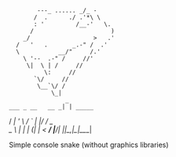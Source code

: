             ---_ ...... _/_ -
           /  .      ./ .'*\ \
           : '         /__-'   \.
          /                      )
        _/                  >   .'
      /   '   .       _.-" /  .'
      \           __/"     /.'
        \ '--  .-" /     //'
         \|  \ | /     //
              \:     //
           `\/     //
            \__`\/ / 
                \_|
                    _             
    ___ _ __   __ _| | _____ 
   / __| '_ \ / _` | |/ / _ \
   \__ \ | | | (_| |   <  __/
  |___/_| |_|\__,_|_|\_\___|


Simple console snake (without graphics libraries)
